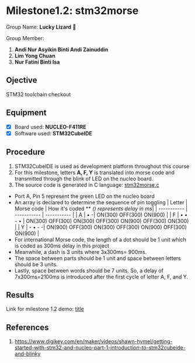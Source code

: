 # Milestone1.2: stm32morse
Group Name: **Lucky Lizard** :lizard:

Group Member: 
1. **Andi Nur Asyikin Binti Andi Zainuddin**
2. **Lim Yong Chuan**
3. **Nur Fatini Binti Isa**

## Ojective
STM32 toolchain checkout
## Equipment
- [x] Board used: **NUCLEO-F411RE**
- [x] Software used: **STM32CubeIDE**
## Procedure
1. STM32CubeIDE is used as development platform throughout this course
2. For this milestone, letters **A, F, Y** is translated into morse code and transmitted through the blink of LED on the nucleo board.
3. The source code is generated in C language: [stm32morse.c](https://github.com/LuckyLizard-MKEL1123/stm32morse/blob/main/stm32morse.c)
   
  - Port A, Pin 5 represent the green LED on the nucleo board
  - An array is declared to determine the sequence of pin toggling
| Letter | Morse code | How it's coded ** *() represents delay in ms*|
| ----------- | ----------- | ----------- |
| A | • -| ON(300) OFF(300) ON(900) |
| F | • • - • | ON(300) OFF(300) ON(300) OFF(300) ON(900) OFF(300) ON(300) |
| Y | - • - -| ON(900) OFF(300) ON(300) OFF(300) ON(900) OFF(300) ON(900) |
  - For international Morse code, the length of a dot should be 1 unit which is coded as 300ms delay in this project
  - Meanwhile, a dash is 3 units where 3x300ms= 900ms.
  - The space between parts should be 1 unit and space between letters should be 3 units.
  - Lastly, space between words should be 7 units. So, a delay of 7x300ms=2100ms is introduced after the first cycle of letter A, F, and Y.
  
## Results
Link for milestone 1.2 demo: [title](pastelink)
## References
1. https://www.digikey.com/en/maker/videos/shawn-hymel/getting-started-with-stm32-and-nucleo-part-1-introduction-to-stm32cubeide-and-blinky

